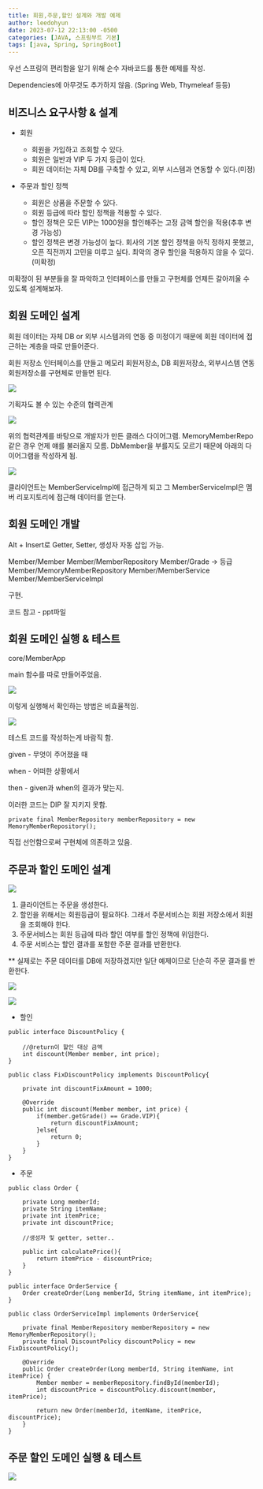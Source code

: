 ```yaml
---
title: 회원,주문,할인 설계와 개발 예제
author: leedohyun
date: 2023-07-12 22:13:00 -0500
categories: [JAVA, 스프링부트 기본]
tags: [java, Spring, SpringBoot]
---
```


우선 스프링의 편리함을 알기 위해 순수 자바코드를 통한 예제를 작성.

Dependencies에 아무것도 추가하지 않음. (Spring Web, Thymeleaf 등등)

## 비즈니스 요구사항 & 설계

- 회원
	- 회원을 가입하고 조회할 수 있다.
	- 회원은 일반과 VIP 두 가지 등급이 있다.
	- 회원 데이터는 자체 DB를 구축할 수 있고, 외부 시스템과 연동할 수 있다.(미정)

- 주문과 할인 정책
	- 회원은 상품을 주문할 수 있다.
	- 회원 등급에 따라 할인 정책을 적용할 수 있다.
	- 할인 정책은 모든 VIP는 1000원을 할인해주는 고정 금액 할인을 적용(추후 변경 가능성)
	- 할인 정책은 변경 가능성이 높다. 회사의 기본 할인 정책을 아직 정하지 못했고, 오픈 직전까지 고민을 미루고 싶다. 최악의 경우 할인을 적용하지 않을 수 있다. (미확정)

미확정이 된 부분들을 잘 파악하고 인터페이스를 만들고 구현체를 언제든 갈아끼울 수 있도록 설계해보자.

## 회원 도메인 설계


회원 데이터는 자체 DB or 외부 시스템과의 연동 중 미정이기 때문에 회원 데이터에 접근하는 계층을 따로 만들어준다.

회원 저장소 인터페이스를 만들고 메모리 회원저장소, DB 회원저장소, 외부시스템 연동 회원저장소를 구현체로 만들면 된다.

![](https://blog.kakaocdn.net/dn/1Cyx0/btsnnfu1Mon/c6WF2goXhlYyJkXHykiCz0/img.png) 

기획자도 볼 수 있는 수준의 협력관계

![](https://blog.kakaocdn.net/dn/pUDiO/btsnnT6fNVY/ciawAVcXfAfSXlx1y98gFk/img.png)

위의 협력관계를 바탕으로 개발자가 만든 클래스 다이어그램. MemoryMemberRepo 같은 경우 언제 얘를 불러올지 모름. DbMember을 부를지도 모르기 때문에 아래의 다이어그램을 작성하게 됨.

![](https://blog.kakaocdn.net/dn/RGzDD/btsnomfM2Tv/7nAQ88bOrX7upL8f9JYMH1/img.png)

클라이언트는 MemberServiceImpl에 접근하게 되고 그 MemberServiceImpl은 멤버 리포지토리에 접근해 데이터를 얻는다.

## 회원 도메인 개발

Alt + Insert로 Getter, Setter, 생성자 자동 삽입 가능.

Member/Member
Member/MemberRepository
Member/Grade -> 등급
Member/MemoryMemberRepository
Member/MemberService
Member/MemberServiceImpl

구현.

코드 참고 - ppt파일

## 회원 도메인 실행 & 테스트

core/MemberApp

main 함수를 따로 만들어주었음.

![](https://blog.kakaocdn.net/dn/cW6sqp/btsnkNd28J1/ITjtAKqkD5kt6wYt6qAZEK/img.png)

이렇게 실행해서 확인하는 방법은 비효율적임.

![](https://blog.kakaocdn.net/dn/C6r1l/btsnjcd5kgj/YfWBFWkgcGr8sJTyvBLkAk/img.png)

테스트 코드를 작성하는게 바람직 함.

given - 무엇이 주어졌을 때

when - 어떠한 상황에서

then - given과 when의 결과가 맞는지.

이러한 코드는 DIP 잘 지키지 못함.

```
private final MemberRepository memberRepository = new MemoryMemberRepository();
```

직접 선언함으로써 구현체에 의존하고 있음.

## 주문과 할인 도메인 설계

![](https://blog.kakaocdn.net/dn/wLG0A/btsnnUYrTDr/nj8zTBMB2Iu4JkSAxwwR60/img.png)

1. 클라이언트는 주문을 생성한다.
2. 할인을 위해서는 회원등급이 필요하다. 그래서 주문서비스는 회원 저장소에서 회원을 조회해야 한다.
3. 주문서비스는 회원 등급에 따라 할인 여부를 할인 정책에 위임한다.
4. 주문 서비스는 할인 결과를 포함한 주문 결과를 반환한다.

** 실제로는 주문 데이터를 DB에 저장하겠지만 일단 예제이므로 단순히 주문 결과를 반환한다.

![](https://blog.kakaocdn.net/dn/GrsTj/btsnpF6L2zP/jICRUUXuS8lnH0q9UKkUl1/img.png)

![](https://blog.kakaocdn.net/dn/dNpHEr/btsnoHDTrqT/XfnadmI3AI0RHY33KkbNy1/img.png)

- 할인

```
public interface DiscountPolicy {  
  
	//@return이 할인 대상 금액  
	int discount(Member member, int price);  
}
```

```
public class FixDiscountPolicy implements DiscountPolicy{  
  
	private int discountFixAmount = 1000;
	
	@Override  
	public int discount(Member member, int price) {  
		if(member.getGrade() == Grade.VIP){  
			return discountFixAmount;  
		}else{  
			return 0;  
		}  
	}  
}
```

- 주문

```
public class Order {  
  
	private Long memberId;  
	private String itemName;  
	private int itemPrice;  
	private int discountPrice;

	//생성자 및 getter, setter..

	public int calculatePrice(){
		return itemPrice - discountPrice;
	}
}
```

```
public interface OrderService {  
	Order createOrder(Long memberId, String itemName, int itemPrice);  
}
```

```
public class OrderServiceImpl implements OrderService{  
  
	private final MemberRepository memberRepository = new MemoryMemberRepository();  
	private final DiscountPolicy discountPolicy = new FixDiscountPolicy(); 
	 
	@Override  
	public Order createOrder(Long memberId, String itemName, int itemPrice) {  
		Member member = memberRepository.findById(memberId);  
		int discountPrice = discountPolicy.discount(member, itemPrice);  
  
		return new Order(memberId, itemName, itemPrice, discountPrice);  
	}  
}
```

## 주문 할인 도메인 실행 & 테스트

![](https://blog.kakaocdn.net/dn/z3L6X/btsnoDBDNsQ/EzGypNjiqtiAwllgZIxDF1/img.png)